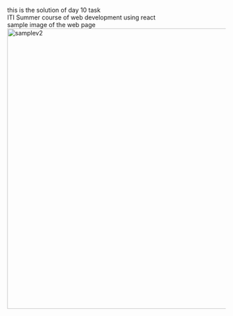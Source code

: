 this is the solution of day 10 task <br/>
ITI Summer course of web development using react <br/>
sample image of the web page <br/>
<img width="1356" height="646" alt="samplev2" src="https://github.com/user-attachments/assets/f2bbd283-ec43-487b-8827-a02d92f67ea0" />
